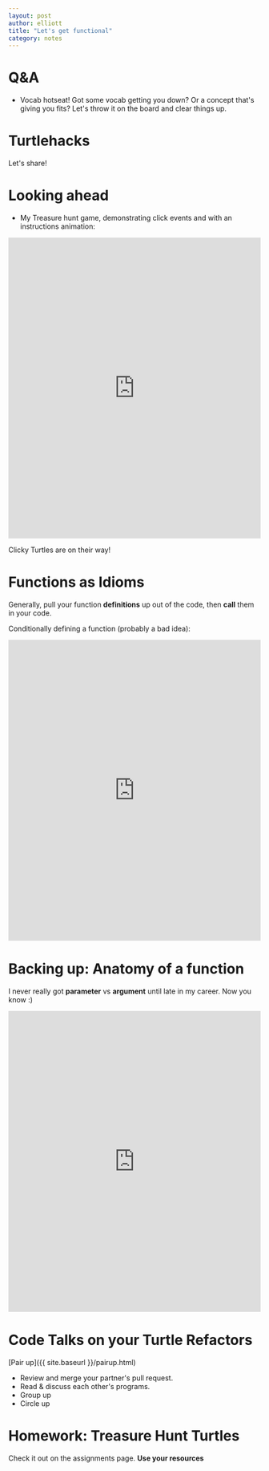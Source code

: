 ```yaml
---
layout: post
author: elliott
title: "Let's get functional"
category: notes
---
```


# Q&A

* Vocab hotseat!  Got some vocab getting you down? Or a concept that's giving you fits? Let's throw it on the board and clear things up.


# Turtlehacks

Let's share!

# Looking ahead

* My Treasure hunt game, demonstrating click events and with an instructions animation:
<iframe src="https://trinket.io/embed/python/5c8c1ce975?start=result&outputOnly=true" width="100%" height="600" frameborder="0" marginwidth="0" marginheight="0" allowfullscreen></iframe>

Clicky Turtles are on their way!

# Functions as Idioms

Generally, pull your function **definitions** up out of the code, then **call** them
in your code.

Conditionally defining a function (probably a bad idea):
<iframe src="https://trinket.io/embed/python/1024e17c6f" width="100%" height="600" frameborder="0" marginwidth="0" marginheight="0" allowfullscreen></iframe>

<!--
# What are functions for?

Lingjie defined two different functions and wondered which was the better approach.  **It depends**

<iframe src="https://trinket.io/embed/python/1fd87b4c8f" width="100%" height="356" frameborder="0" marginwidth="0" marginheight="0" allowfullscreen></iframe>

<iframe src="https://trinket.io/embed/python/e4f38176aa" width="100%" height="356" frameborder="0" marginwidth="0" marginheight="0" allowfullscreen></iframe>
-->

# Backing up: Anatomy of a function

I never really got **parameter** vs **argument** until late in my career.  Now you know :)

<iframe src="https://trinket.io/embed/python/18d7dfc759" width="100%" height="600" frameborder="0" marginwidth="0" marginheight="0" allowfullscreen></iframe>


# Code Talks on your Turtle Refactors

[Pair up]({{ site.baseurl }}/pairup.html)

* Review and merge your partner's pull request.
* Read & discuss each other's programs.
* Group up
* Circle up


# Homework: Treasure Hunt Turtles

Check it out on the assignments page.  **Use your resources**
